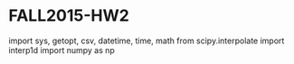 # FALL2015-HW2
import sys, getopt, csv, datetime, time, math
from scipy.interpolate import interp1d
import numpy as np
